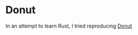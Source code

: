 # Donut

In an attempt to learn Rust, I tried reproducing [Donut](https://www.a1k0n.net/2011/07/20/donut-math.html)
